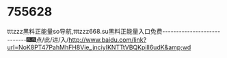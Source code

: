 # 755628
tttzzz黑料正能量so导航,tttzzz668.su黑料正能量入口免费----------------------------🎆🎆点/此/进/入/http://www.baidu.com/link?url=NoK8PT47PahMhFH8Vie_jnciyIKNTTtVBQKpill6udK&amp;wd
